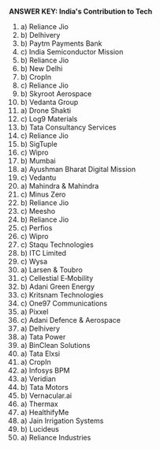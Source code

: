 **ANSWER KEY: India's Contribution to Tech**

1. a) Reliance Jio  
2. b) Delhivery  
3. b) Paytm Payments Bank  
4. c) India Semiconductor Mission  
5. b) Reliance Jio  
6. b) New Delhi  
7. b) CropIn  
8. c) Reliance Jio  
9. b) Skyroot Aerospace  
10. b) Vedanta Group  
11. a) Drone Shakti  
12. c) Log9 Materials  
13. b) Tata Consultancy Services  
14. c) Reliance Jio  
15. b) SigTuple  
16. c) Wipro  
17. b) Mumbai  
18. a) Ayushman Bharat Digital Mission  
19. c) Vedantu  
20. a) Mahindra & Mahindra  
21. c) Minus Zero  
22. b) Reliance Jio  
23. c) Meesho  
24. b) Reliance Jio  
25. c) Perfios  
26. c) Wipro  
27. c) Staqu Technologies  
28. b) ITC Limited  
29. c) Wysa  
30. a) Larsen & Toubro  
31. c) Cellestial E‑Mobility  
32. b) Adani Green Energy  
33. c) Kritsnam Technologies  
34. c) One97 Communications  
35. a) Pixxel  
36. c) Adani Defence & Aerospace  
37. a) Delhivery  
38. a) Tata Power  
39. a) BinClean Solutions  
40. a) Tata Elxsi  
41. a) CropIn  
42. a) Infosys BPM  
43. a) Veridian  
44. b) Tata Motors  
45. b) Vernacular.ai  
46. a) Thermax  
47. a) HealthifyMe  
48. a) Jain Irrigation Systems  
49. b) Lucideus  
50. a) Reliance Industries 